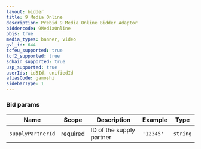 ```yaml
---
layout: bidder
title: 9 Media Online
description: Prebid 9 Media Online Bidder Adaptor
biddercode: 9MediaOnline
pbjs: true
media_types: banner, video
gvl_id: 644
tcfeu_supported: true
tcf2_supported: true
schain_supported: true
usp_supported: true
userIds: id5Id, unifiedId
aliasCode: gamoshi
sidebarType: 1
---
```


### Bid params


| Name              | Scope    | Description                                                   | Example              | Type     |
|-------------------|----------|---------------------------------------------------------------|----------------------|----------|
| `supplyPartnerId` | required | ID of the supply partner | `'12345'`            | `string` |
